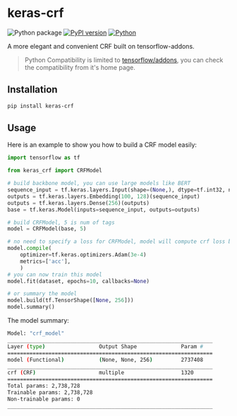 # keras-crf

![Python package](https://github.com/luozhouyang/keras-crf/workflows/Python%20package/badge.svg)
[![PyPI version](https://badge.fury.io/py/keras-crf.svg)](https://badge.fury.io/py/keras-crf)
[![Python](https://img.shields.io/pypi/pyversions/keras-crf.svg?style=plastic)](https://badge.fury.io/py/keras-crf)

A more elegant and convenient CRF built on tensorflow-addons.


> Python Compatibility is limited to [tensorflow/addons](https://github.com/tensorflow/addons), you can check the compatibility from it's home page.

## Installation

```bash
pip install keras-crf
```

## Usage

Here is an example to show you how to build a CRF model easily:

```python
import tensorflow as tf

from keras_crf import CRFModel

# build backbone model, you can use large models like BERT
sequence_input = tf.keras.layers.Input(shape=(None,), dtype=tf.int32, name='sequence_input')
outputs = tf.keras.layers.Embedding(100, 128)(sequence_input)
outputs = tf.keras.layers.Dense(256)(outputs)
base = tf.keras.Model(inputs=sequence_input, outputs=outputs)

# build CRFModel, 5 is num of tags
model = CRFModel(base, 5)

# no need to specify a loss for CRFModel, model will compute crf loss by itself
model.compile(
    optimizer=tf.keras.optimizers.Adam(3e-4)
    metrics=['acc'],
    )
# you can now train this model
model.fit(dataset, epochs=10, callbacks=None)

# or summary the model
model.build(tf.TensorShape([None, 256]))
model.summary()
```

The model summary:

```bash
Model: "crf_model"
_________________________________________________________________
Layer (type)                 Output Shape              Param #   
=================================================================
model (Functional)           (None, None, 256)         2737408   
_________________________________________________________________
crf (CRF)                    multiple                  1320      
=================================================================
Total params: 2,738,728
Trainable params: 2,738,728
Non-trainable params: 0
_________________________________________________________________
```
